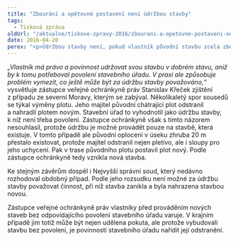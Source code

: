 ```yaml
---
title: "Zbourání a opětovné postavení není údržbou stavby"
tags:
  - Tisková zpráva
oldUrl: "/aktualne/tiskove-zpravy-2016/zbourani-a-opetovne-postaveni-neni-udrzbou-stavby"
date: 2016-04-20
perex: "<p>Údržbou stavby není, pokud vlastník původní stavbu zcela zbourá a poté na jejím místě postaví stejnou stavbu znovu. V takovém případě provádí novou stavbu, k níž musí ještě před zahájením získat odpovídající povolení stavebního úřadu.</p>"
---
```


<!-- imported from the old website -->

<p><i>„Vlastník má právo a povinnost udržovat svou stavbu v dobrém stavu, aniž by k tomu potřeboval povolení stavebního úřadu. V praxi ale způsobuje problém vymezit, co ještě může být za údržbu stavby považováno,“ </i>vysvětluje zástupce veřejné ochránkyně práv Stanislav Křeček zjištění z případu ze severní Moravy, kterým se zabýval. Několikaletý spor sousedů se týkal výměny plotu. Jeho majitel původní chátrající plot odstranil a nahradil plotem novým. Stavební úřad to vyhodnotil jako údržbu stavby, k níž není třeba povolení. Zástupce ochránkyně však s tímto názorem nesouhlasil, protože údržbu je možné provádět pouze na stavbě, která existuje. V tomto případě ale původní oplocení v úseku zhruba 20 m přestalo existovat, protože majitel odstranil nejen pletivo, ale i sloupy pro jeho uchycení. Pak v trase původního plotu postavil plot nový. Podle zástupce ochránkyně tedy vznikla nová stavba. </p> <p>Ke stejným závěrům dospěl i Nejvyšší správní soud, který nedávno rozhodoval obdobný případ. Podle jeho rozsudku není možné za údržbu stavby považovat činnost, při níž stavba zanikla a byla nahrazena stavbou novou.</p> <p>Zástupce veřejné ochránkyně práv vlastníky před prováděním nových staveb bez odpovídajícího povolení stavebního úřadu varuje. V krajním případě jim totiž může být nejen udělena pokuta, ale protože vybudovali stavbu bez povolení, je povinností stavebního úřadu nařídit její odstranění.</p>
